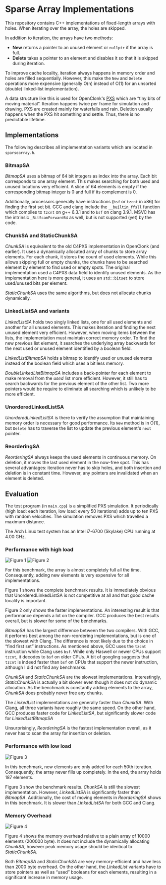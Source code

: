 # Sparse Array Implementations

This repository contains C++ implementations of fixed-length arrays with holes. When iterating over
the array, the holes are skipped.

In addition to iteration, the arrays have two methods:

 - **New** returns a pointer to an unused element or `nullptr` if the array is full.
 - **Delete** takes a pointer to an element and disables it so that it is skipped during iteration.

To improve cache locality, iteration always happens in memory order and holes are filled
sequentially. However, this make the `New` and `Delete` operations more expensive (generally O(n)
instead of O(1) for an unsorted (double) linked-list implementation).

A data structure like this is used for OpenClonk's [PXS][1] which are “tiny bits of moving
material”. Iteration happens twice per frame for simulation and drawing. PXS are created mainly for
waterfalls and rain. Deletion usually happens when the PXS hit something and settle. Thus, there is
no predictable lifetime.

[1]: https://github.com/openclonk/openclonk/blob/master/src/landscape/C4PXS.h

## Implementations

The following describes all implementation variants which are located in `sparsearray.h`.

### BitmapSA

*BitmapSA* uses a bitmap of 64 bit integers as index into the array. Each bit corresponds to one
array element. This makes searching for both used and unused locations very efficient. A slice of 64
elements is empty if the corresponding bitmap integer is 0 and full if its complement is 0.

Additionally, processors generally have instructions (`bsf` or `tzcnt` in x86) for finding the first
set bit. GCC and clang include the `__builtin_ffsll` function which compiles to `tzcnt` on g++ 6.3.1
and to `bsf` on clang 3.9.1. MSVC has the intrinsic `_BitScanForward64` as well, but is not
supported (yet) by the code.

### ChunkSA and StaticChunkSA

*ChunkSA* is equivalent to the old C4PXS implementation in OpenClonk (and earlier). It uses a
dynamically allocated array of chunks to store array elements. For each chunk, it stores the count
of used elements. While this allows skipping full or empty chunks, the chunks have to be searched
element by element to find used or empty spots. The original implementation used a C4PXS data field
to identify unused elements. As the implementation here is more general, it uses an `std::bitset` to
store used/unused bits per element.

*StaticChunkSA* uses the same algorithms, but does not allocate chunks dynamically.

### LinkedListSA and variants

*LinkedListSA* holds two singly linked lists, one for all used elements and another for all unused
elements. This makes iteration and finding the next unused element very efficient. However, when
moving items between the lists, the implementation must maintain correct memory order. To find the
new previous list element, it searches the underlying array backwards for the next used or unused
element identified by a boolean field.

*LinkedListBitmapSA* holds a bitmap to identify used or unused elements instead of the boolean
field which uses a bit less memory.

*DoubleLinkedListBitmapSA* includes a back-pointer for each element to make removal from the *used*
list more efficient. However, it still has to search backwards for the previous element of the other
list. Two more pointers would be require to eliminate all searching which is unlikely to be more
efficient.

### UnorderedLinkedListSA

*UnorderedLinkedListSA* is there to verify the assumption that maintaining memory order is necessary
for good performance. Its `New` method is in O(1), but `Delete` has to traverse the list to update
the previous element's `next` pointer.

### ReorderingSA

*ReorderingSA* always keeps the used elements in continuous memory. On deletion, it moves the last
used element in the now-free spot. This has several advantages: iteration never has to skip holes,
and both insertion and deletion is in constant time. However, any pointers are invalidated when an
element is deleted.


## Evaluation

The test program (in `main.cpp`) is a simplified PXS simulation. It periodically (high load: each
iteration, low load: every 50 iterations) adds up to ten PXS with random velocities. The simulation
removes PXS which travelled a maximum distance.

The Arch Linux test system has an Intel i7-6700 (Skylake) CPU running at 4.00 GHz.

### Performance with high load

![Figure 1](https://rawgit.com/lluchs/sparsearray/master/benchmark/performance-all.svg "Figure 1: Performance benchmark results")
![Figure 2](https://rawgit.com/lluchs/sparsearray/master/benchmark/performance.svg "Figure 2: Performance benchmark detail")

For this benchmark, the array is almost completely full all the time. Consequently, adding new
elements is very expensive for all implementations.

Figure 1 shows the complete benchmark results. It is immediately obvious that UnorderedLinkedListSA
is not competitive at all and that good cache locality is important.

Figure 2 only shows the faster implementations. An interesting result is that performance depends a
lot on the compiler. GCC produces the best results overall, but is slower for some of the
benchmarks.

*BitmapSA* has the largest difference between the two compilers. With GCC, it performs best among
the non-reordering implementations, but is one of the slowest with Clang. The difference is most
likely due to the choice in “find first set” instructions. As mentioned above, GCC uses the `tzcnt`
instruction while Clang uses `bsf`.  While only Haswell or newer CPUs support `tzcnt`, it decodes to
`bsf` on older CPUs. A bit of googling suggests that `tzcnt` is indeed faster than `bsf` on CPUs
that support the newer instruction, although I did not find any benchmarks.

*ChunkSA* and *StaticChunkSA* are the slowest implementations. Interestingly, *StaticChunkSA* is
actually a bit slower even though it does not do dynamic allocation. As the benchmark is constantly
adding elements to the array, *ChunkSA* does probably never free any chunks.

The *LinkedList* implementations are generally faster than *ChunkSA*. With Clang, all three variants
have roughly the same speed. On the other hand, GCC produces faster code for *LinkedListSA*, but
significantly slower code for *LinkedListBitmapSA*

Unsurprisingly, *ReorderingSA* is the fastest implementation overall, as it never has to scan the
array for insertion or deletion.

### Performance with low load

![Figure 3](https://rawgit.com/lluchs/sparsearray/master/benchmark/performance-lowload.svg "Figure 3: Performance benchmark results with low load")

In this benchmark, new elements are only added for each 50th iteration. Consequently, the array
never fills up completely. In the end, the array holds 187 elements.

Figure 3 show the benchmark results. *ChunkSA* is still the slowest implementation. However,
*LinkedListSA* is significantly faster than *BitmapSA*. Additionally, the cost of moving elements in
*ReorderingSA* shows in this benchmark. It is slower than *LinkedListSA* for both GCC and Clang.

### Memory Overhead

![Figure 4](https://rawgit.com/lluchs/sparsearray/master/benchmark/memoverhead.svg "Figure 4: Memory usage relative to array size")

Figure 4 shows the memory overhead relative to a plain array of 10000 elements (200000 byte). It
does not include the dynamically allocating *ChunkSA*, however peak memory usage should be identical
to *StaticChunkSA*.

Both *BitmapSA* and *StaticChunkSA* are very memory-efficient and have less than 2000 byte overhead.
On the other hand, the *LinkedList* variants have to store pointers as well as “used” booleans for
each elements, resulting in a significant increase in memory usage.
